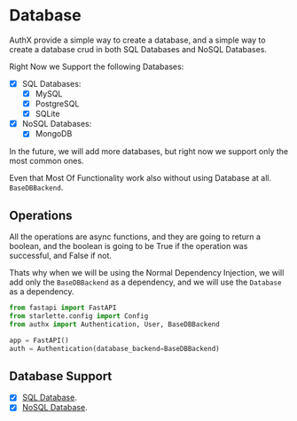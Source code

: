 # Database

AuthX provide a simple way to create a database, and a simple way to create a database crud in both SQL Databases and NoSQL Databases.

Right Now we Support the following Databases:

- [x] SQL Databases:
    - [x] MySQL
    - [x] PostgreSQL
    - [x] SQLite
- [x] NoSQL Databases:
    - [x] MongoDB

In the future, we will add more databases, but right now we support only the most common ones.

Even that Most Of Functionality work also without using Database at all. `BaseDBBackend`.

## Operations

All the operations are async functions, and they are going to return a boolean, and the boolean is going to be True if the operation was successful, and False if not.

Thats why when we will be using the Normal Dependency Injection, we will add only the `BaseDBBackend` as a dependency, and we will use the `Database` as a dependency.

```py
from fastapi import FastAPI
from starlette.config import Config
from authx import Authentication, User, BaseDBBackend

app = FastAPI()
auth = Authentication(database_backend=BaseDBBackend)
```

## Database Support

- [x] [SQL Database](encodedb.md).
- [x] [NoSQL Database](mongodb.md).